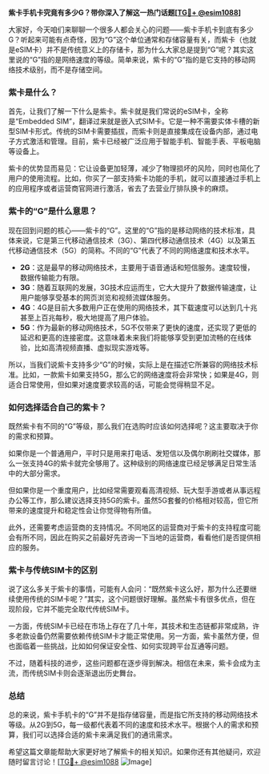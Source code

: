 **紫卡手机卡究竟有多少G？带你深入了解这一热门话题[[TG💪+ @esim1088](https://t.me/s/esim1088)]**

大家好，今天咱们来聊聊一个很多人都会关心的问题——紫卡手机卡到底有多少G？听起来可能有点奇怪，因为“G”这个单位通常和存储容量有关，而紫卡（也就是eSIM卡）并不是传统意义上的存储卡，那为什么大家总是提到“G”呢？其实这里说的“G”指的是网络速度的等级。简单来说，紫卡的“G”指的是它支持的移动网络技术级别，而不是存储空间。

### 紫卡是什么？

首先，让我们了解一下什么是紫卡。紫卡就是我们常说的eSIM卡，全称是“Embedded SIM”，翻译过来就是嵌入式SIM卡。它是一种不需要实体卡槽的新型SIM卡形式。传统的SIM卡需要插拔，而紫卡则是直接集成在设备内部，通过电子方式激活和管理。目前，紫卡已经被广泛应用于智能手机、智能手表、平板电脑等设备上。

紫卡的优势显而易见：它让设备更加轻薄，减少了物理损坏的风险，同时也简化了用户的使用流程。比如，你买了一部支持紫卡功能的手机，就可以直接通过手机上的应用程序或者运营商官网进行激活，省去了去营业厅排队换卡的麻烦。

### 紫卡的“G”是什么意思？

现在回到问题的核心——紫卡的“G”。这里的“G”指的是移动网络的技术标准，具体来说，它是第三代移动通信技术（3G）、第四代移动通信技术（4G）以及第五代移动通信技术（5G）的简称。不同的“G”代表了不同的网络速度和技术水平。

- **2G**：这是最早的移动网络技术，主要用于语音通话和短信服务。速度较慢，数据传输能力有限。
- **3G**：随着互联网的发展，3G技术应运而生，它大大提升了数据传输速度，让用户能够享受基本的网页浏览和视频流媒体服务。
- **4G**：4G是目前大多数用户正在使用的网络技术，其下载速度可以达到几十兆甚至上百兆每秒，极大地提高了用户体验。
- **5G**：作为最新的移动网络技术，5G不仅带来了更快的速度，还实现了更低的延迟和更高的连接密度。这意味着未来我们将能够享受到更加流畅的在线体验，比如高清视频直播、虚拟现实游戏等。

所以，当我们说紫卡支持多少“G”的时候，实际上是在描述它所兼容的网络技术标准。比如，一款紫卡如果支持5G，那么它的网络速度将会非常快；如果是4G，则适合日常使用，但如果对速度要求较高的话，可能会觉得稍显不足。

### 如何选择适合自己的紫卡？

既然紫卡有不同的“G”等级，那么我们在选购时应该如何选择呢？这主要取决于你的需求和预算。

如果你是一个普通用户，平时只是用来打电话、发短信以及偶尔刷刷社交媒体，那么一张支持4G的紫卡就完全够用了。这种级别的网络速度已经足够满足日常生活中的大部分需求。

但如果你是一个重度用户，比如经常需要观看高清视频、玩大型手游或者从事远程办公等工作，那么建议选择支持5G的紫卡。虽然5G套餐的价格相对较高，但它所带来的速度提升和稳定性会让你觉得物有所值。

此外，还需要考虑运营商的支持情况。不同地区的运营商对于紫卡的支持程度可能会有所不同，因此在购买之前最好先咨询一下当地的运营商，看看他们是否提供相应的服务。

### 紫卡与传统SIM卡的区别

说了这么多关于紫卡的事情，可能有人会问：“既然紫卡这么好，那为什么还要继续使用传统的SIM卡呢？”其实，这个问题很好理解。虽然紫卡有很多优点，但在现阶段，它并不能完全取代传统SIM卡。

一方面，传统SIM卡已经在市场上存在了几十年，其技术和生态链都非常成熟，许多老款设备仍然需要依赖传统SIM卡才能正常使用。另一方面，紫卡虽然方便，但也面临着一些挑战，比如如何保证安全性、如何实现跨平台互通等问题。

不过，随着科技的进步，这些问题都在逐步得到解决。相信在未来，紫卡会成为主流，而传统SIM卡则会逐渐退出历史舞台。

### 总结

总的来说，紫卡手机卡的“G”并不是指存储容量，而是指它所支持的移动网络技术等级。从2G到5G，每一级都代表着不同的速度和技术水平。根据个人的需求和预算，我们可以选择合适的紫卡来满足我们的通讯需求。

希望这篇文章能帮助大家更好地了解紫卡的相关知识。如果你还有其他疑问，欢迎随时留言讨论！[[TG💪+ @esim1088](https://t.me/s/esim1088) ![Image](https://i.postimg.cc/4NQfJmqS/Snipaste-2025-05-13-00-14-12.png)]